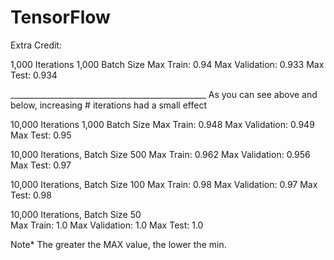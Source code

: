 # TensorFlow

Extra Credit:


1,000 Iterations
1,000 Batch Size
Max Train: 0.94
Max Validation: 0.933
Max Test: 0.934

_________________________________________________ As you can see above and below, increasing # iterations had a small effect

10,000 Iterations
1,000 Batch Size
Max Train: 0.948
Max Validation: 0.949
Max Test: 0.95


10,000 Iterations, Batch Size 500
Max Train: 0.962
Max Validation: 0.956
Max Test: 0.97

10,000 Iterations, Batch Size 100
Max Train: 0.98
Max Validation: 0.97
Max Test: 0.98



10,000 Iterations, Batch Size 50          
Max Train: 1.0
Max Validation: 1.0
Max Test: 1.0

Note* The greater the MAX value, the lower the min.
